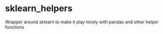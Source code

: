 # sklearn_helpers
Wrapper around sklearn to make it play nicely with pandas and other helper functions
